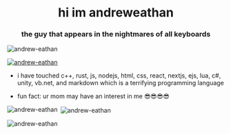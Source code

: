 <h1 align="center">hi im andreweathan</h1>
<h3 align="center">the guy that appears in the nightmares of all keyboards</h3>

<p align="left"> <img src="https://komarev.com/ghpvc/?username=andrew-eathan&label=Profile%20views&color=0e75b6&style=flat" alt="andrew-eathan" /> </p>

<p align="left"> <a href="https://github.com/ryo-ma/github-profile-trophy"><img src="https://github-profile-trophy.vercel.app/?username=andrew-eathan" alt="andrew-eathan" /></a> </p>

- i have touched c++, rust, js, nodejs, html, css, react, nextjs, ejs, lua, c#, unity, vb.net, and markdown which is a terrifying programming language

- fun fact: ur mom may have an interest in me 😎😎😎😎

<p><img align="left" src="https://github-readme-stats.vercel.app/api/top-langs?username=andrew-eathan&show_icons=true&locale=en&layout=compact" alt="andrew-eathan" /></p>

<p>&nbsp;<img align="center" src="https://github-readme-stats.vercel.app/api?username=andrew-eathan&show_icons=true&locale=en" alt="andrew-eathan" /></p>

<p><img align="center" src="https://github-readme-streak-stats.herokuapp.com/?user=andrew-eathan&" alt="andrew-eathan" /></p>
